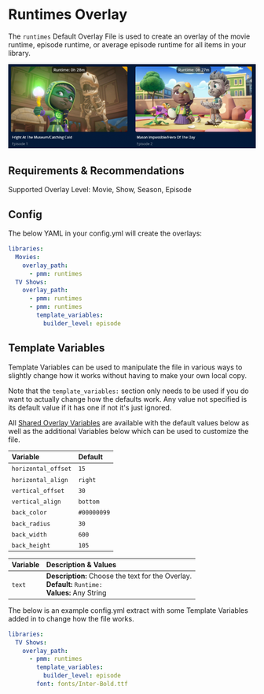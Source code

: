 # Runtimes Overlay

The `runtimes` Default Overlay File is used to create an overlay of the movie runtime, episode runtime, or average episode runtime for all items in your library.

![](images/runtimes.png)

## Requirements & Recommendations

Supported Overlay Level: Movie, Show, Season, Episode

## Config

The below YAML in your config.yml will create the overlays:

```yaml
libraries:
  Movies:
    overlay_path:
      - pmm: runtimes
  TV Shows:
    overlay_path:
      - pmm: runtimes
      - pmm: runtimes
        template_variables:
          builder_level: episode
```

## Template Variables

Template Variables can be used to manipulate the file in various ways to slightly change how it works without having to make your own local copy.

Note that the `template_variables:` section only needs to be used if you do want to actually change how the defaults work. Any value not specified is its default value if it has one if not it's just ignored.

All [Shared Overlay Variables](../overlay_variables.md) are available with the default values below as well as the additional Variables below which can be used to customize the file.

| Variable            | Default     |
|:--------------------|:------------|
| `horizontal_offset` | `15`        |
| `horizontal_align`  | `right`     |
| `vertical_offset`   | `30`        |
| `vertical_align`    | `bottom`    |
| `back_color`        | `#00000099` |
| `back_radius`       | `30`        |
| `back_width`        | `600`       |
| `back_height`       | `105`       |

| Variable       | Description & Values                                                                                                                                                 |
|:---------------|:---------------------------------------------------------------------------------------------------------------------------------------------------------------------|
| `text`         | **Description:** Choose the text for the Overlay.<br>**Default:** `Runtime: `<br>**Values:** Any String                                                              |

The below is an example config.yml extract with some Template Variables added in to change how the file works.

```yaml
libraries:
  TV Shows:
    overlay_path:
      - pmm: runtimes
        template_variables:
          builder_level: episode
        font: fonts/Inter-Bold.ttf
```
